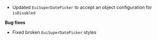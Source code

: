 - Updated `EuiSuperDatePicker` to accept an object configuration for `isDisabled`

**Bug fixes**

- Fixed broken `EuiSuperDatePicker` styles
